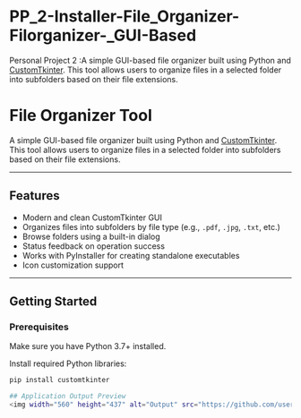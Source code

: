 # PP_2-Installer-File_Organizer-Filorganizer-_GUI-Based
Personal Project 2 :A simple GUI-based file organizer built using Python and [CustomTkinter](https://github.com/TomSchimansky/CustomTkinter). This tool allows users to organize files in a selected folder into subfolders based on their file extensions.
#  File Organizer Tool

A simple GUI-based file organizer built using Python and [CustomTkinter](https://github.com/TomSchimansky/CustomTkinter). This tool allows users to organize files in a selected folder into subfolders based on their file extensions.

---

##  Features

- Modern and clean CustomTkinter GUI
- Organizes files into subfolders by file type (e.g., `.pdf`, `.jpg`, `.txt`, etc.)
- Browse folders using a built-in dialog
- Status feedback on operation success
- Works with PyInstaller for creating standalone executables
- Icon customization support

---

##  Getting Started

### Prerequisites

Make sure you have Python 3.7+ installed.

Install required Python libraries:
```bash
pip install customtkinter

## Application Output Preview
<img width="560" height="437" alt="Output" src="https://github.com/user-attachments/assets/67fb91b7-da04-4e59-a93e-1c6a8c17b155" />
